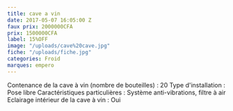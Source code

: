 ```yaml
---
title: cave a vin
date: 2017-05-07 16:05:00 Z
faux prix: 2000000CFA
prix: 1500000CFA
label: 15%OFF
image: "/uploads/cave%20cave.jpg"
fiche: "/uploads/fiche.jpg"
categories: Froid
marques: empero
---
```


Contenance de la cave à vin (nombre de bouteilles) : 20
Type d'installation : Pose libre 
Caractéristiques particulières : Système anti-vibrations, filtre à air Eclairage intérieur de la cave à vin : Oui
